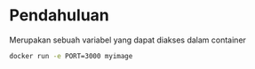 # Pendahuluan

Merupakan sebuah variabel yang dapat diakses dalam container

```bash
docker run -e PORT=3000 myimage
```
